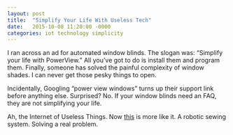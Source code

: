 ```yaml
---
layout: post
title:  "Simplify Your Life With Useless Tech"
date:   2015-10-08 11:20:00 -0000
categories: iot technology simplicity
---
```


I ran across an ad for automated window blinds. The slogan was: “Simplify your life with PowerView.” All you’ve got to do is install them and program them. Finally, someone has solved the painful complexity of window shades. I can never get those pesky things to open.

Incidentally, Googling “power view windows” turns up their support link before anything else. Surprised? No. If your window blinds need an FAQ, they are not simplifying your life.

Ah, the Internet of Useless Things. Now [this](http://www.economist.com/news/technology-quarterly/21651925-robotic-sewing-machine-could-throw-garment-workers-low-cost-countries-out) is more like it. A robotic sewing system. Solving a real problem.